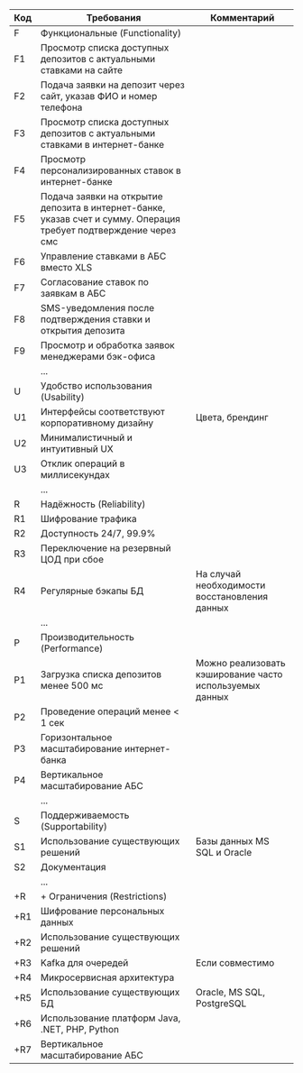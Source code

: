 | Код | Требования                         | Комментарий  |
|-----|------------------------------------|--------------|
| F   | Функциональные (Functionality)     |              |
| F1  | Просмотр списка доступных депозитов с актуальными ставками на сайте | |
| F2  | Подача заявки на депозит через сайт, указав ФИО и номер телефона | |
| F3  | Просмотр списка доступных депозитов с актуальными ставками в интернет-банке | |
| F4  | Просмотр персонализированных ставок в интернет-банке | |
| F5  | Подача заявки на открытие депозита в интернет-банке, указав счет и сумму. Операция требует подтверждение через смс | |
| F6  | Управление ставками в АБС вместо XLS | |
| F7  | Согласование ставок по заявкам в АБС| |
| F8  | SMS-уведомления после подтверждения ставки и открытия депозита | |
| F9  | Просмотр и обработка заявок менеджерами бэк-офиса | |
|     | ...                                |              |
| U   | Удобство использования (Usability) | |
| U1  | Интерфейсы соответствуют корпоративному дизайну | Цвета, брендинг |
| U2  | Минималистичный и интуитивный UX | |
| U3  | Отклик операций в миллисекундах | |
|     | ...                                |              |
| R   | Надёжность (Reliability) | |
| R1  | Шифрование трафика | |
| R2  | Доступность 24/7, 99.9% | |
| R3  | Переключение на резервный ЦОД при сбое | |
| R4  | Регулярные бэкапы БД| На случай необходимости восстановления данных|
|     | ...                                | |
| P   | Производительность (Performance) | |
| P1  | Загрузка списка депозитов менее 500 мс | Можно реализовать кэширование часто используемых данных|
| P2  | Проведение операций менее < 1 сек | |
| P3  | Горизонтальное масштабирование интернет-банка | |
| P4  | Вертикальное масштабирование АБС| |
|     | ...                                | |
| S   | Поддерживаемость (Supportability)  | |
| S1  | Использование существующих решений | Базы данных MS SQL и Oracle |    
| S2  | Документация | |
|     | ...                                |              |
| +R  | + Ограничения (Restrictions) | |
| +R1 | Шифрование персональных данных | |
| +R2 | Использование существующих решений | |
| +R3 | Kafka для очередей | Если совместимо |
| +R4 | Микросервисная архитектура | |
| +R5 | Использование существующих БД | Oracle, MS SQL, PostgreSQL |
| +R6 | Использование платформ Java, .NET, PHP, Python | |
| +R7 | Вертикальное масштабирование АБС | |
